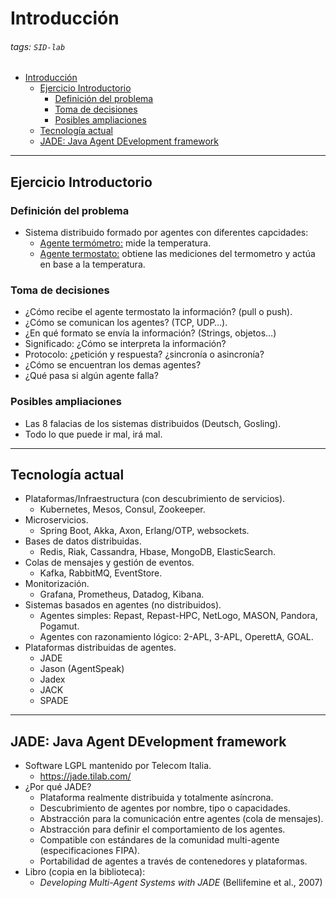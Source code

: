 <!DOCTYPE html>

<html lang="en">

<head>
    <meta charset="utf-8">
    <meta http-equiv="X-UA-Compatible" content="IE=edge">
    <meta name="viewport" content="width=device-width, initial-scale=1.0, user-scalable=no">
    <meta name="apple-mobile-web-app-capable" content="yes">
    <meta name="apple-mobile-web-app-status-bar-style" content="black">
    <meta name="mobile-web-app-capable" content="yes">
</head>

<body>
    <div id="doc" class="markdown-body container-fluid comment-enabled" data-hard-breaks="true"><h1 id="Introducción" data-id="Introducción"><a class="anchor hidden-xs" href="#Introducción" title="Introducción"><span class="octicon octicon-link"></span></a><span>Introducción</span></h1><h6 id="tags-SID-lab" data-id="tags-SID-lab"><a class="anchor hidden-xs" href="#tags-SID-lab" title="tags-SID-lab"><span class="octicon octicon-link"></span></a><span>tags: </span><code>SID-lab</code></h6><p><span class="toc"><ul>
<li><a href="#Introducción" title="Introducción">Introducción</a><ul>
<li><a href="#Ejercicio-Introductorio" title="Ejercicio Introductorio">Ejercicio Introductorio</a><ul>
<li><a href="#Definición-del-problema" title="Definición del problema">Definición del problema</a></li>
<li><a href="#Toma-de-decisiones" title="Toma de decisiones">Toma de decisiones</a></li>
<li><a href="#Posibles-ampliaciones" title="Posibles ampliaciones">Posibles ampliaciones</a></li>
</ul>
</li>
<li><a href="#Tecnología-actual" title="Tecnología actual">Tecnología actual</a></li>
<li><a href="#JADE-Java-Agent-DEvelopment-framework" title="JADE: Java Agent DEvelopment framework">JADE: Java Agent DEvelopment framework</a></li>
</ul>
</li>
</ul>
</span></p><hr><h2 id="Ejercicio-Introductorio" data-id="Ejercicio-Introductorio"><a class="anchor hidden-xs" href="#Ejercicio-Introductorio" title="Ejercicio-Introductorio"><span class="octicon octicon-link"></span></a><span>Ejercicio Introductorio</span></h2><h3 id="Definición-del-problema" data-id="Definición-del-problema"><a class="anchor hidden-xs" href="#Definición-del-problema" title="Definición-del-problema"><span class="octicon octicon-link"></span></a><span>Definición del problema</span></h3><ul>
<li><span>Sistema distribuido formado por agentes con diferentes capcidades:</span>
<ul>
<li><u><span>Agente termómetro:</span></u><span> mide la temperatura.</span></li>
<li><u><span>Agente termostato:</span></u><span> obtiene las mediciones del termometro y actúa en base a la temperatura.</span></li>
</ul>
</li>
</ul><h3 id="Toma-de-decisiones" data-id="Toma-de-decisiones"><a class="anchor hidden-xs" href="#Toma-de-decisiones" title="Toma-de-decisiones"><span class="octicon octicon-link"></span></a><span>Toma de decisiones</span></h3><ul>
<li><span>¿Cómo recibe el agente termostato la información? (pull o push).</span></li>
<li><span>¿Cómo se comunican los agentes? (TCP, UDP…).</span></li>
<li><span>¿En qué formato se envía la información? (Strings, objetos…)</span></li>
<li><span>Significado: ¿Cómo se interpreta la información?</span></li>
<li><span>Protocolo: ¿petición y respuesta? ¿sincronía o asincronía?</span></li>
<li><span>¿Cómo se encuentran los demas agentes?</span></li>
<li><span>¿Qué pasa si algún agente falla?</span></li>
</ul><h3 id="Posibles-ampliaciones" data-id="Posibles-ampliaciones"><a class="anchor hidden-xs" href="#Posibles-ampliaciones" title="Posibles-ampliaciones"><span class="octicon octicon-link"></span></a><span>Posibles ampliaciones</span></h3><ul>
<li><span>Las 8 falacias de los sistemas distribuidos (Deutsch, Gosling).</span></li>
<li><span>Todo lo que puede ir mal, irá mal.</span></li>
</ul><hr><h2 id="Tecnología-actual" data-id="Tecnología-actual"><a class="anchor hidden-xs" href="#Tecnología-actual" title="Tecnología-actual"><span class="octicon octicon-link"></span></a><span>Tecnología actual</span></h2><ul>
<li><span>Plataformas/Infraestructura (con descubrimiento de servicios).</span>
<ul>
<li><span>Kubernetes, Mesos, Consul, Zookeeper.</span></li>
</ul>
</li>
<li><span>Microservicios.</span>
<ul>
<li><span>Spring Boot, Akka, Axon, Erlang/OTP, websockets.</span></li>
</ul>
</li>
<li><span>Bases de datos distribuidas.</span>
<ul>
<li><span>Redis, Riak, Cassandra, Hbase, MongoDB, ElasticSearch.</span></li>
</ul>
</li>
<li><span>Colas de mensajes y gestión de eventos.</span>
<ul>
<li><span>Kafka, RabbitMQ, EventStore.</span></li>
</ul>
</li>
<li><span>Monitorización.</span>
<ul>
<li><span>Grafana, Prometheus, Datadog, Kibana.</span></li>
</ul>
</li>
<li><span>Sistemas basados en agentes (no distribuidos).</span>
<ul>
<li><span>Agentes simples: Repast, Repast-HPC, NetLogo, MASON, Pandora, Pogamut.</span></li>
<li><span>Agentes con razonamiento lógico: 2-APL, 3-APL, OperettA, GOAL.</span></li>
</ul>
</li>
<li><span>Plataformas distribuidas de agentes.</span>
<ul>
<li><span>JADE</span></li>
<li><span>Jason (AgentSpeak)</span></li>
<li><span>Jadex</span></li>
<li><span>JACK</span></li>
<li><span>SPADE</span></li>
</ul>
</li>
</ul><hr><h2 id="JADE-Java-Agent-DEvelopment-framework" data-id="JADE-Java-Agent-DEvelopment-framework"><a class="anchor hidden-xs" href="#JADE-Java-Agent-DEvelopment-framework" title="JADE-Java-Agent-DEvelopment-framework"><span class="octicon octicon-link"></span></a><span>JADE: Java Agent DEvelopment framework</span></h2><ul>
<li><span>Software LGPL mantenido por Telecom Italia.</span>
<ul>
<li><a href="https://jade.tilab.com/" target="_blank" rel="noopener"><span>https://jade.tilab.com/</span></a></li>
</ul>
</li>
<li><span>¿Por qué JADE?</span>
<ul>
<li><span>Plataforma realmente distribuida y totalmente asíncrona.</span></li>
<li><span>Descubrimiento de agentes por nombre, tipo o capacidades.</span></li>
<li><span>Abstracción para la comunicación entre agentes (cola de mensajes).</span></li>
<li><span>Abstracción para definir el comportamiento de los agentes.</span></li>
<li><span>Compatible con estándares de la comunidad multi-agente (especificaciones FIPA).</span></li>
<li><span>Portabilidad de agentes a través de contenedores y plataformas.</span></li>
</ul>
</li>
<li><span>Libro (copia en la biblioteca):</span>
<ul>
<li><em><span>Developing Multi-Agent Systems with JADE</span></em><span> (Bellifemine et al., 2007)</span></li>
</ul>
</li>
</ul><p><img src="https://i.imgur.com/lwEgaXw.png" alt="" loading="lazy"></p></div>
    
</body>

</html>
